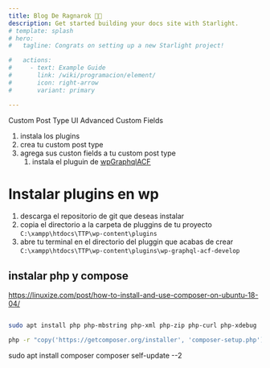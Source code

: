 ```yaml
---
title: Blog De Ragnarok 👨‍💻
description: Get started building your docs site with Starlight.
# template: splash
# hero:
#   tagline: Congrats on setting up a new Starlight project!

#   actions:
#     - text: Example Guide
#       link: /wiki/programacion/element/
#       icon: right-arrow
#       variant: primary

---
```



Custom Post Type UI
Advanced Custom Fields



1. instala los plugins
2. crea tu custom post type
3. agrega sus custon fields a tu custom post type
   1. instala el pluguin de [wpGraphqlACF](https://github.com/wp-graphql/wp-graphql-acf) 


# Instalar plugins en wp

1. descarga el repositorio de git que deseas instalar
2. copia el directorio a la carpeta de pluggins de tu proyecto `C:\xampp\htdocs\TTP\wp-content\plugins`
3. abre tu terminal en el directorio del pluggin que acabas de crear `C:\xampp\htdocs\TTP\wp-content\plugins\wp-graphql-acf-develop`


## instalar php y compose
https://linuxize.com/post/how-to-install-and-use-composer-on-ubuntu-18-04/

```bash

sudo apt install php php-mbstring php-xml php-zip php-curl php-xdebug

php -r "copy('https://getcomposer.org/installer', 'composer-setup.php');"


```
sudo apt install composer
composer self-update --2